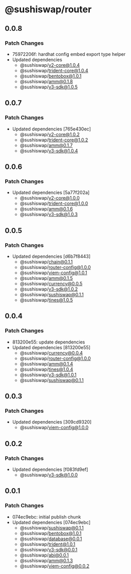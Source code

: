 # @sushiswap/router

## 0.0.8

### Patch Changes

- 75972206f: hardhat config embed export type helper
- Updated dependencies
  - @sushiswap/v2-core@1.0.4
  - @sushiswap/trident-core@1.0.4
  - @sushiswap/bentobox@1.0.1
  - @sushiswap/amm@0.1.8
  - @sushiswap/v3-sdk@1.0.5

## 0.0.7

### Patch Changes

- Updated dependencies [765e430ec]
  - @sushiswap/v2-core@1.0.2
  - @sushiswap/trident-core@1.0.2
  - @sushiswap/amm@0.1.7
  - @sushiswap/v3-sdk@1.0.4

## 0.0.6

### Patch Changes

- Updated dependencies [5a77f202a]
  - @sushiswap/v2-core@1.0.0
  - @sushiswap/trident-core@1.0.0
  - @sushiswap/amm@0.1.6
  - @sushiswap/v3-sdk@1.0.3

## 0.0.5

### Patch Changes

- Updated dependencies [d6b7f8443]
  - @sushiswap/chain@0.1.1
  - @sushiswap/router-config@1.0.0
  - @sushiswap/viem-config@1.0.1
  - @sushiswap/amm@0.1.5
  - @sushiswap/currency@0.0.5
  - @sushiswap/v3-sdk@1.0.2
  - @sushiswap/sushiswap@0.1.1
  - @sushiswap/tines@1.0.5

## 0.0.4

### Patch Changes

- 813200e55: update dependencies
- Updated dependencies [813200e55]
  - @sushiswap/currency@0.0.4
  - @sushiswap/router-config@1.0.0
  - @sushiswap/amm@0.1.4
  - @sushiswap/tines@1.0.4
  - @sushiswap/v3-sdk@1.0.1
  - @sushiswap/sushiswap@0.1.1

## 0.0.3

### Patch Changes

- Updated dependencies [309cd9320]
  - @sushiswap/viem-config@1.0.0

## 0.0.2

### Patch Changes

- Updated dependencies [f083fd9ef]
  - @sushiswap/v3-sdk@1.0.0

## 0.0.1

### Patch Changes

- 074ec9ebc: initial publish chunk
- Updated dependencies [074ec9ebc]
  - @sushiswap/sushiswap@0.1.1
  - @sushiswap/bentobox@1.0.1
  - @sushiswap/database@0.0.1
  - @sushiswap/trident@1.0.1
  - @sushiswap/v3-sdk@0.0.1
  - @sushiswap/abi@0.0.1
  - @sushiswap/amm@0.1.3
  - @sushiswap/viem-config@0.0.2
